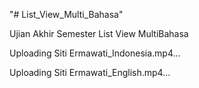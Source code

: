 
"# List_View_Multi_Bahasa" 

Ujian Akhir Semester List View MultiBahasa 









Uploading Siti Ermawati_Indonesia.mp4…













Uploading Siti Ermawati_English.mp4…












